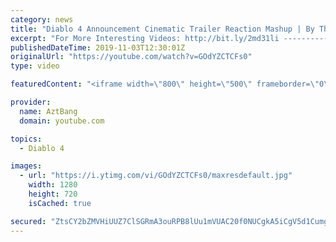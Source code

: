 ```yaml
---
category: news
title: "Diablo 4 Announcement Cinematic Trailer Reaction Mashup | By Three They Come  | BlizzCon 2019"
excerpt: "For More Interesting Videos: http://bit.ly/2md31li ---------------------------------------------------------------------------------------------------------------- Original ..."
publishedDateTime: 2019-11-03T12:30:01Z
originalUrl: "https://youtube.com/watch?v=GOdYZCTCFs0"
type: video

featuredContent: "<iframe width=\"800\" height=\"500\" frameborder=\"0\" src=\"https://www.youtube.com/embed/GOdYZCTCFs0\" allow=\"accelerometer; autoplay; encrypted-media; gyroscope; picture-in-picture\" allowfullscreen></iframe>"

provider:
  name: AztBang
  domain: youtube.com

topics:
  - Diablo 4

images:
  - url: "https://i.ytimg.com/vi/GOdYZCTCFs0/maxresdefault.jpg"
    width: 1280
    height: 720
    isCached: true

secured: "ZtsCY2bZMVHiUUZ7ClSGRmA3ouRPB8lUu1mVUAC20f0NUCgkA5iCgV5d1Cumg2HUK0tSZNSVZyVdYsLlXcKe7xeHJ5qOFEdB0VVsriwDdKIoKWRNv4JHTxVFVnBHexI/7qrNxSX0wgETf1UfBbjZZhkcNkrqoiYAbXg4FqL2ydpAIYTO99+dODxYbnUIyBN9R1HyxHk9QVYGBDVSWWMQXedY83ajFvA9Hv7/ArSt/gF5am9q+upa9WdWnVDdb+zPR2t9713sg51IpzqGWUGrfoChO9SVkQGxtRv9dkkJ6mMldrSi8lMQSNH8XPVAQmDnGx2D8+D8WioB/ZICRuMwy5TookdqBXHSduuFETnJd8lsZoJG4JtRXzc41uM6oVKBKeCVdgxLMU2w4B44mPe97g==;oj5/03vuUoBnhIChheurXA=="
---
```


